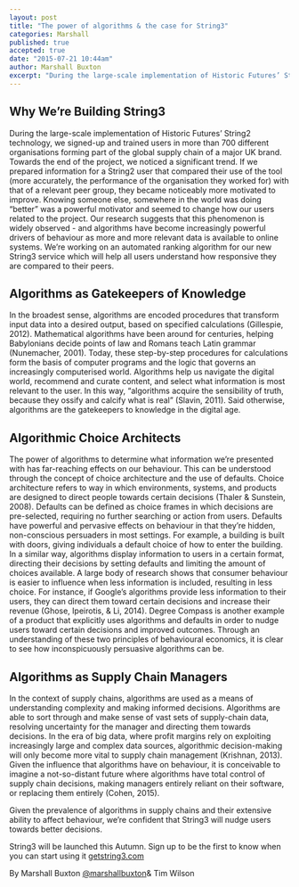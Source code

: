 ```yaml
---
layout: post
title: "The power of algorithms & the case for String3"
categories: Marshall
published: true
accepted: true
date: "2015-07-21 10:44am"
author: Marshall Buxton
excerpt: "During the large-scale implementation of Historic Futures’ String2 technology we signed-up and trained users in more than 700 different organisations forming part of the global supply chain of a major UK brand. Towards the end of the project, we noticed a significant trend. If we prepared information for a String2 user that compared their use of the tool (more accurately, the performance of the organisation they worked for) with that of a relevant peer group, they became noticeably more motivated to improve."
---
```



## Why We’re Building String3
 
During the large-scale implementation of Historic Futures’ String2 technology, we signed-up and trained users in more than 700 different organisations forming part of the global supply chain of a major UK brand. Towards the end of the project, we noticed a significant trend. If we prepared information for a String2 user that compared their use of the tool (more accurately, the performance of the organisation they worked for) with that of a relevant peer group, they became noticeably more motivated to improve. Knowing someone else, somewhere in the world was doing “better” was a powerful motivator and seemed to change how our users related to the project. Our research suggests that this phenomenon is widely observed - and algorithms have become increasingly powerful drivers of behaviour as more and more relevant data is available to online systems. We’re working on an automated ranking algorithm for our new String3 service which will help all users understand how responsive they are compared to their peers. 
 
## Algorithms as Gatekeepers of Knowledge
 
In the broadest sense, algorithms are encoded procedures that transform input data into a desired output, based on specified calculations (Gillespie, 2012). Mathematical algorithms have been around for centuries, helping Babylonians decide points of law and Romans teach Latin grammar (Nunemacher, 2001). Today, these step-by-step procedures for calculations form the basis of computer programs and the logic that governs an increasingly computerised world. Algorithms help us navigate the digital world, recommend and curate content, and select what information is most relevant to the user. In this way, “algorithms acquire the sensibility of truth, because they ossify and calcify what is real” (Slavin, 2011). Said otherwise, algorithms are the gatekeepers to knowledge in the digital age.
 
## Algorithmic Choice Architects

The power of algorithms to determine what information we’re presented with has far-reaching effects on our behaviour. This can be understood through the concept of choice architecture and the use of defaults.  Choice architecture refers to way in which environments, systems, and products are designed to direct people towards certain decisions (Thaler & Sunstein, 2008). Defaults can be defined as choice frames in which decisions are pre-selected, requiring no further searching or action from users. Defaults have powerful and pervasive effects on behaviour in that they’re hidden, non-conscious persuaders in most settings. For example, a building is built with doors, giving individuals a default choice of how to enter the building. In a similar way, algorithms display information to users in a certain format, directing their decisions by setting defaults and limiting the amount of choices available. A large body of research shows that consumer behaviour is easier to influence when less information is included, resulting in less choice. For instance, if Google’s algorithms provide less information to their users, they can direct them toward certain decisions and increase their revenue (Ghose, Ipeirotis, & Li, 2014). Degree Compass is another example of a product that explicitly uses algorithms and defaults in order to nudge users toward certain decisions and improved outcomes. Through an understanding of these two principles of behavioural economics, it is clear to see how inconspicuously persuasive algorithms can be.
 
## Algorithms as Supply Chain Managers

In the context of supply chains, algorithms are used as a means of understanding complexity and making informed decisions. Algorithms are able to sort through and make sense of vast sets of supply-chain data, resolving uncertainty for the manager and directing them towards decisions. In the era of big data, where profit margins rely on exploiting increasingly large and complex data sources, algorithmic decision-making will only become more vital to supply chain management (Krishnan, 2013). Given the influence that algorithms have on behaviour, it is conceivable to imagine a not-so-distant future where algorithms have total control of supply chain decisions, making managers entirely reliant on their software, or replacing them entirely (Cohen, 2015).
 
Given the prevalence of algorithms in supply chains and their extensive ability to affect behaviour, we’re confident that String3 will nudge users towards better decisions.

String3 will be launched this Autumn. Sign up to be the first to know when you can start using it [getstring3.com](http://getstring3.com/)

By Marshall Buxton [@marshallbuxton](https://twitter.com/marshallbuxton)& Tim Wilson
 
